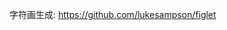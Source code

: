 字符画生成: https://github.com/lukesampson/figlet










































































